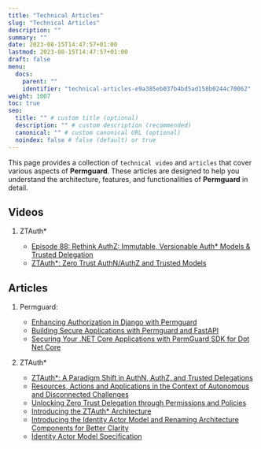 ```yaml
---
title: "Technical Articles"
slug: "Technical Articles"
description: ""
summary: ""
date: 2023-08-15T14:47:57+01:00
lastmod: 2023-08-15T14:47:57+01:00
draft: false
menu:
  docs:
    parent: ""
    identifier: "technical-articles-e9a385eb037b4bd5ad158b0244c70062"
weight: 1007
toc: true
seo:
  title: "" # custom title (optional)
  description: "" # custom description (recommended)
  canonical: "" # custom canonical URL (optional)
  noindex: false # false (default) or true
---
```


This page provides a collection of `technical video` and `articles` that cover various aspects of **Permguard**. These articles are designed to help you understand the architecture, features, and functionalities of **Permguard** in detail.

## Videos

1) ZTAuth*

   - [Episode 88: Rethink AuthZ: Immutable, Versionable Auth* Models & Trusted Delegation](https://www.youtube.com/watch?v=k6DZQ_GzWmg)
   - [ZTAuth*: Zero Trust AuthN/AuthZ and Trusted Models](https://www.youtube.com/watch?v=rRE-LBrk6Dw)

## Articles

1) Permguard:

   - [Enhancing Authorization in Django with Permguard](https://medium.com/@antonio.radesca/enhancing-authorization-in-django-with-permguard-a-zero-trust-approach-b85b813d252d)
   - [Building Secure Applications with Permguard and FastAPI](https://medium.com/@antonio.radesca/building-secure-applications-with-permguard-and-fastapi-a5837dcacbb2)
   - [Securing Your .NET Core Applications with PermGuard SDK for Dot Net Core](https://medium.com/@antonio.radesca/securing-your-net-core-applications-with-permguard-sdk-for-dot-net-core-6b7a74bd8df4)

2) ZTAuth*

   - [ZTAuth\*: A Paradigm Shift in AuthN, AuthZ, and Trusted Delegations](https://medium.com/ztauth/ztauth-a-paradigm-shift-in-authn-authz-and-trusted-delegations-029801de8b0b)
   - [Resources, Actions and Applications in the Context of Autonomous and Disconnected Challenges](https://medium.com/ztauth/resources-actions-andapplications-in-the-context-of-autonomous-and-disconnected-challenges-b261d37cb28a)
   - [Unlocking Zero Trust Delegation through Permissions and Policies](https://medium.com/ztauth/unlocking-zero-trust-delegation-through-permissions-and-policies-f2952f56f79b)
   - [Introducing the ZTAuth\* Architecture](https://medium.com/ztauth/introducing-the-ztauth-architecture-8d220ba008d1)
   - [Introducing the Identity Actor Model and Renaming Architecture Components for Better Clarity](https://medium.com/ztauth/introducing-the-identity-actor-model-and-renaming-architecture-components-for-better-clarity-f854191f6cb9)
   - [Identity Actor Model Specification](https://github.com/ztauthstar/ztauthstar-specs/blob/main/identity-actor-mode-spec/01/identity_actor_model_spec_01.md)
